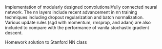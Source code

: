 Implementation of modularly designed convolutional/fully connected neural network. The nn layers include recent advancement in nn training techniques including dropout regularization and batch normalization. Various update rules (sgd with momentum, rmsprop, and adam) are also included to compare with the performance of vanila stochastic gradient descent.

Homework solution to Stanford NN class
